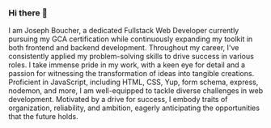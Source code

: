 ### Hi there 👋
 I am Joseph Boucher, a dedicated Fullstack Web Developer currently pursuing my GCA certification while continuously expanding my toolkit in both frontend and backend development. Throughout my career, I've consistently applied my problem-solving skills to drive success in various roles. I take immense pride in my work, with a keen eye for detail and a passion for witnessing the transformation of ideas into tangible creations. Proficient in JavaScript, including HTML, CSS, Yup, form schema, express, nodemon, and more, I am well-equipped to tackle diverse challenges in web development. Motivated by a drive for success, I embody traits of organization, reliability, and ambition, eagerly anticipating the opportunities that the future holds.
<!--
**The-real-joe/The-real-joe** is a ✨ _special_ ✨ repository because its `README.md` (this file) appears on your GitHub profile.

Here are some ideas to get you started:

- 🔭 I’m currently working on ...
- 🌱 I’m currently learning ...
- 👯 I’m looking to collaborate on ...
- 🤔 I’m looking for help with ...
- 💬 Ask me about ...
- 📫 How to reach me: ...
- 😄 Pronouns: ...
- ⚡ Fun fact: ...
-->
